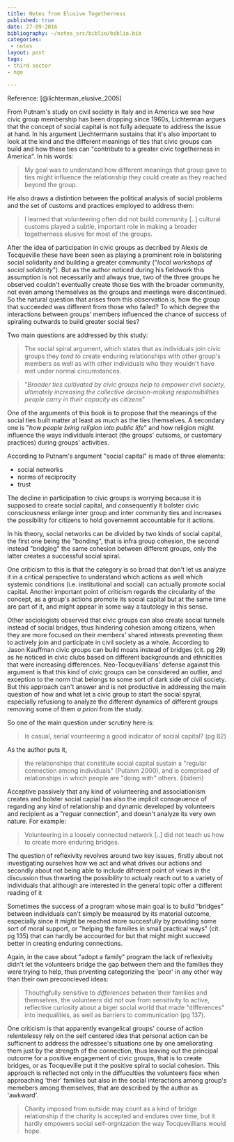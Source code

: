 ```yaml
---
title: Notes from Elusive Togetherness
published: true
date: 27-09-2016
bibliography: ~/notes_src/biblio/biblio.bib
categories:
 - notes
layout: post
tags:
- third sector
- ngo

---
```


Reference: [@lichterman_elusive_2005]

From Putnam's study on civil society in Italy and in America we see how civic group membership has been dropping since 1960s, Lichterman argues that the concept of social capital is not fully adequate to address the issue at hand. In his argument Liechtermann sustains that it's also important to look at the kind and the different meanings of ties that civic groups can build and how these ties can "contribute to a greater civic togetherness in America". In his words: 

> My goal was to understand how different meanings that group gave to ties might influence the relationship they could create as they reached beyond the group.

He also draws a distintion between the political analysis of social problems and the set of customs and practices employed to address them:

> I learned that volunteering often did not build community [..] cultural customs played a subtle, important role in making a broader togetherness elusive for most of the groups.

After the idea of participation in civic groups as decribed by Alexis de Tocqueville these have been seen as playing a prominent role in bolstering social solidarity and building a greater community ("*local workshops of social solidarity*"). But as the author noticed during his fieldwork this assumption is not necessarily and always true, two of the three groups he observed couldn't eventually create those ties with the broader community, not even among themselves as the groups and meetings were discontinued. So the natural question that arises from this observation is, how the group that succeeded was different from those who failed? To which degree the interactions between groups' members influenced the chance of success of spiraling outwards to build greater social ties?

Two main questions are addressed by this study: 

> The social spiral argument, which states that as individuals join civic groups they *tend to* create enduring relationships with other group's members as well as with other individuals who they wouldn't have met under normal circumstances.

> "*Broader ties cultivated by civic groups help to empower civil society, ultimately increasing the collective decision-making responsibilities people carry in their capacity as citizens*" 

One of the arguments of this book is to propose that the meanings of the social ties built matter at least as much as the ties themselves. A secondary one is "*how people bring religion into public life*" and how religion might influence the ways individuals interact (the groups' cutsoms, or customary practices) during groups' activities.

According to Putnam's argument "social capital" is made of three elements:
- social networks
- norms of reciprocity
- trust

The decline in participation to civic groups is worrying because it is supposed to create social capital, and consequently it bolster civic consciousness enlarge inter group and inter community ties and increases the possibility for citizens to hold governemnt accountable for it actions.

In his theory, social networks can be divided by two kinds of social capital, the first one being the "bonding", that is infra group cohesion, the second instead "bridging" the same cohesion between different groups, only the latter creates a successful social spiral.

One criticism to this is that the category is so broad that don't let us analyze it in a critical perspective to understand which actions as well which systemic conditions (i.e. institutional and social) can actually promote social capital. Another important point of criticism regards the circularity of the concept, as a group's actions promote its social capital but at the same time are part of it, and might appear in some way a tautology in this sense.

Other sociologists observed that civic groups can also create social tunnels instead of social bridges, thus hindering cohesion among citizens, when they are more focused on their members' shared interests preventing them to actively join and participate in civil society as a whole. According to Jason Kauffman civic groups can build moats instead of bridges (cit. pg 29) as he noticed in civic clubs based on different backgrounds and ethnicities that were increasing differences. Neo-Tocquevillians' defense against this argument is that this kind of civic groups can be considered an outlier, and exception to the norm that belongs to some sort of dark side of civil society. But this approach can't answer and is not productive in addressing the main question of how and what let a civic group to start the social spyral, especially refusiong to analyze the different dynamics of different groups removing some of them *a priori* from the study.

So one of the main question under scrutiny here is:

>Is casual, serial vounteering a good indicator of social capital? (pg 82)

As the author puts it,

>the relationships that constitute social capital sustain a "regular connection among individuals" (Putanm 2000), and is comprised of relationships in which people are "doing with" others. (ibidem)

Acceptive passively that any kind of volunteering and associationism creates and bolster social capial has also the implicit consqeuence of regarding any kind of relationship and dynamic developed by volunteers and recipient as a "reguar connection", and doesn't analyze its very own nature. For example:

>Volunteering in a loosely connected network [..] did not teach us how to create more enduring bridges.

The question of reflexivity revolves around two key issues, firstly about not investigating ourselves how we act and what drives our actions and secondly about not being able to include difrerent point of views in the discussion thus thwarting the possibility to actualy reach out to a variety of individuals that although are interested in the general topic offer a different reading of it 

Sometimes the success of a program whose main goal is to build "bridges" between individuals can't simply be measured by its material outcome, especially since it might be reached more succesfully by providing some sort of moral support, or "helping the families in small practical ways" (cit. pg 135) that can hardly be accounted for but that might might succeed better in creating enduring connections.

Again, in the case about "adopt a family" program the lack of reflexivity didn't let the volunteers bridge the gap between them and the families they were trying to help, thus prventing categorizing the 'poor' in any other way than their own preconcieved ideas:

> Thouthgfully sensitive to *differences* between their families and themselves, the volunteers did not ove from sensitivity to active, reflective curiosity about a biger social world that made "differences" into inequalities, as well as barriers to communication (pg 137).

One criticism is that apparently evangelical groups' course of action relentelessy rely on the self centered idea that personal action can be sufficnent to address the adressee's situations one by one ameliorating them just by the strength of the connection, thus leaving out the principal outcome for a positive engagement of civic groups, that is to create bridges, or as Tocqueville put it the positive spiral to social cohesion. This approach is reflected not only in the diffuculties the volunteers face when approaching 'their' families but also in the social interactions among group's memebers among themselves, that are described by the author as 'awkward'.

>Charity imposed from outside may count as a kind of bridge relationship if the charity is accepted and endures over time, but it hardly empowers social self-orgnization the way Tocquevillians would hope.






